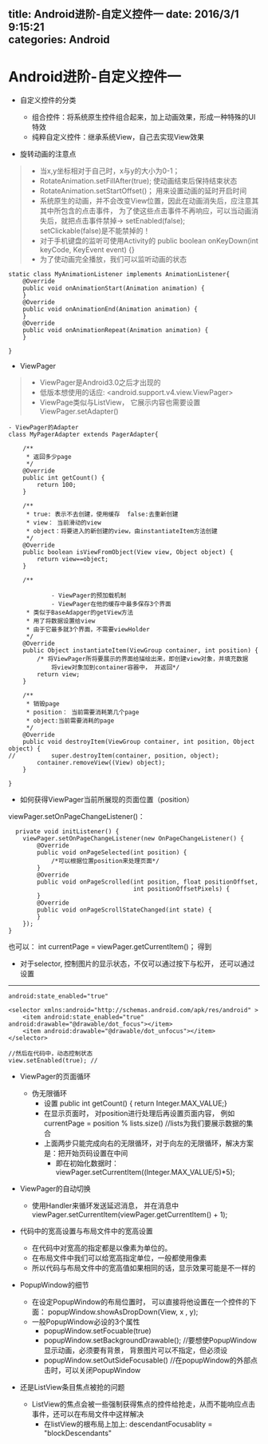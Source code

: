 title: Android进阶-自定义控件一
date: 2016/3/1 9:15:21              
categories: Android
---

# Android进阶-自定义控件一 #

- 自定义控件的分类
	- 组合控件：将系统原生控件组合起来，加上动画效果，形成一种特殊的UI特效
	- 纯粹自定义控件：继承系统View，自己去实现View效果

- 旋转动画的注意点
> - 当x,y坐标相对于自己时，x与y的大小为0-1；
> - RotateAnimation.setFillAfter(true); 使动画结束后保持结束状态
> - RotateAnimation.setStartOffset()；  用来设置动画的延时开启时间
> - 系统原生的动画，并不会改变View位置，因此在动画消失后，应注意其其中所包含的点击事件，
>   为了使这些点击事件不再响应，可以当动画消失后，就把点击事件禁掉-> setEnabled(false);  
>   setClickable(false)是不能禁掉的！
> - 对于手机键盘的监听可使用Activity的
>    	public boolean onKeyDown(int keyCode, KeyEvent event) {}
> - 为了使动画完全播放，我们可以监听动画的状态

	static class MyAnimationListener implements AnimationListener{
		@Override
		public void onAnimationStart(Animation animation) {
		}
		@Override
		public void onAnimationEnd(Animation animation) {
		}
		@Override
		public void onAnimationRepeat(Animation animation) {
		}
		
	}


- ViewPager
> - ViewPager是Android3.0之后才出现的
> - 低版本想使用的话应:    <android.support.v4.view.ViewPager>
> - ViewPage类似与ListView， 它展示内容也需要设置ViewPager.setAdapter()

	- ViewPager的Adapter
 	class MyPagerAdapter extends PagerAdapter{

        /**
         * 返回多少page
         */
        @Override
        public int getCount() {
            return 100;
        }

        /**
         * true: 表示不去创建，使用缓存  false:去重新创建
         * view： 当前滑动的view
         * object：将要进入的新创建的view，由instantiateItem方法创建
         */
        @Override
        public boolean isViewFromObject(View view, Object object) {
            return view==object;
        }

        /**
		
				- ViewPager的预加载机制
				- ViewPager在他的缓存中最多保存3个界面
         * 类似于BaseAdapger的getView方法
         * 用了将数据设置给view
         * 由于它最多就3个界面，不需要viewHolder
         */
        @Override
        public Object instantiateItem(ViewGroup container, int position) {
            /* 将ViewPager所将要展示的界面给描绘出来，即创建view对象，并填充数据
				将view对象加到container容器中， 并返回*/
            return view;
        }

        /**
         * 销毁page
         * position： 当前需要消耗第几个page
         * object:当前需要消耗的page
         */
        @Override
        public void destroyItem(ViewGroup container, int position, Object object) {
	//			super.destroyItem(container, position, object);
            container.removeView((View) object);
        }

    }


- 如何获得ViewPager当前所展现的页面位置（position）

viewPager.setOnPageChangeListener()：

	  private void initListener() {
	    viewPager.setOnPageChangeListener(new OnPageChangeListener() {
	        @Override
	        public void onPageSelected(int position) {  
	           	/*可以根据位置position来处理页面*/
	        }
	        @Override
	        public void onPageScrolled(int position, float positionOffset,
	                                   int positionOffsetPixels) {
	        }
	        @Override
	        public void onPageScrollStateChanged(int state) {
	        }
	    });
	}

也可以：
	int currentPage = viewPager.getCurrentItem()；  得到

- 对于selector, 控制图片的显示状态，不仅可以通过按下与松开， 还可以通过设置

----------

	android:state_enabled="true"

	<selector xmlns:android="http://schemas.android.com/apk/res/android" >
	    <item android:state_enabled="true" android:drawable="@drawable/dot_focus"></item>
		<item android:drawable="@drawable/dot_unfocus"></item>
	</selector>
	
	//然后在代码中，动态控制状态
	view.setEnabled(true); // 

- ViewPager的页面循环
	- 伪无限循环
		- 设置        public int getCount() { return Integer.MAX_VALUE;}
		- 在显示页面时， 对position进行处理后再设置页面内容， 例如  currentPage = position % lists.size() //lists为我们要展示数据的集合
		- 上面两步只能完成向右的无限循环，对于向左的无限循环，解决方案是：把开始页码设置在中间
			- 即在初始化数据时： viewPager.setCurrentItem((Integer.MAX_VALUE/5)*5);

- ViewPager的自动切换
	- 使用Handler来循环发送延迟消息， 并在消息中  viewPager.setCurrentItem(viewPager.getCurrentItem() + 1);

- 代码中的宽高设置与布局文件中的宽高设置
	- 在代码中对宽高的指定都是以像素为单位的。
	- 在布局文件中我们可以给宽高指定单位，一般都使用像素
	- 所以代码与布局文件中的宽高值如果相同的话，显示效果可能是不一样的
	
- PopupWindow的细节
	- 在设定PopupWindow的布局位置时， 可以直接将他设置在一个控件的下面： popupWindow.showAsDropDown(View, x , y); 
	- 一般PopupWindow必设的3个属性
		- popupWindow.setFocuable(true)
		- popupWindow.setBackgroundDrawable();  //要想使PopupWindow显示动画，必须要有背景， 背景图片可以不指定，但必须设
		- popupWindow.setOutSideFocusable()  //在popupWindow的外部点击时，可以关闭PopupWindow
		

- 还是ListView条目焦点被抢的问题
	- ListView的焦点会被一些强制获得焦点的控件给抢走，从而不能响应点击事件，还可以在布局文件中这样解决
		- 在listView的根布局上加上:  descendantFocusablity = "blockDescendants"


